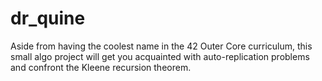 # dr_quine
Aside from having the coolest name in the 42 Outer Core curriculum, this small algo project will get you acquainted with auto-replication problems and confront the Kleene recursion theorem.
